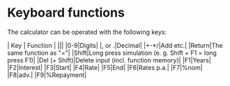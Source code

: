 # Keyboard functions
The calculator can be operated with the following keys:

| Key | Function |
|||
|0-9|Digits|
|, or .|Decimal|
|+-*/|Add etc.|
|Return|The same function as "="|
|Shift|Long press simulation (e. g. Shift + F1 = long press F1)|
|Del (+ Shift)|Delete input (incl. function memory)|
|F1|Years|
|F2|Interest|
|F3|Start|
|F4|Rate|
|F5|End|
|F6|Rates p.a.|
|F7|%nom|
|F8|adv.|
|F9|%Repayment|